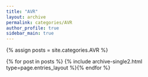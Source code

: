 ```yaml
---
title: "AVR"
layout: archive
permalink: categories/AVR
author_profile: true
sidebar_main: true
---
```


{% assign posts = site.categories.AVR %}

{% for post in posts %} {% include archive-single2.html type=page.entries_layout %}{% endfor %}
